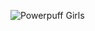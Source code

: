 ![Powerpuff Girls](https://media4.giphy.com/media/pgiu2F8RERX5C/giphy.gif?cid=ecf05e476g6jl4jt9rtzmld9upr856wxf4zfrl0bb0ty18va&ep=v1_gifs_search&rid=giphy.gif&ct=g)


